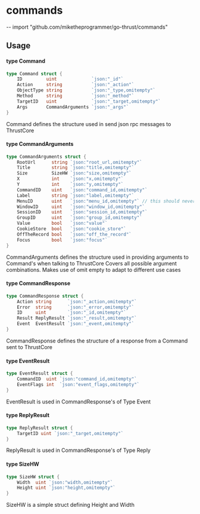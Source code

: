 # commands
--
    import "github.com/miketheprogrammer/go-thrust/commands"


## Usage

#### type Command

```go
type Command struct {
	ID         uint             `json:"_id"`
	Action     string           `json:"_action"`
	ObjectType string           `json:"_type,omitempty"`
	Method     string           `json:"_method"`
	TargetID   uint             `json:"_target,omitempty"`
	Args       CommandArguments `json:"_args"`
}
```

Command defines the structure used in send json rpc messages to ThrustCore

#### type CommandArguments

```go
type CommandArguments struct {
	RootUrl      string `json:"root_url,omitempty"`
	Title        string `json:"title,omitempty"`
	Size         SizeHW `json:"size,omitempty"`
	X            int    `json:"x,omitempty"`
	Y            int    `json:"y,omitempty"`
	CommandID    uint   `json:"command_id,omitempty"`
	Label        string `json:"label,omitempty"`
	MenuID       uint   `json:"menu_id,omitempty"` // this should never be 0 anyway
	WindowID     uint   `json:"window_id,omitempty"`
	SessionID    uint   `json:"session_id,omitempty"`
	GroupID      uint   `json:"group_id,omitempty"`
	Value        bool   `json:"value"`
	CookieStore  bool   `json:"cookie_store"`
	OffTheRecord bool   `json:"off_the_record"`
	Focus        bool   `json:"focus"`
}
```

CommandArguments defines the structure used in providing arguments to Command's
when talking to ThrustCore Covers all possible argument combinations. Makes use
of omit empty to adapt to different use cases

#### type CommandResponse

```go
type CommandResponse struct {
	Action string      `json:"_action,omitempty"`
	Error  string      `json:"_error,omitempty"`
	ID     uint        `json:"_id,omitempty"`
	Result ReplyResult `json:"_result,omitempty"`
	Event  EventResult `json:"_event,omitempty"`
}
```

CommandResponse defines the structure of a response from a Command sent to
ThrustCore

#### type EventResult

```go
type EventResult struct {
	CommandID  uint `json:"command_id,omitempty"`
	EventFlags int  `json:"event_flags,omitempty"`
}
```

EventResult is used in CommandResponse's of Type Event

#### type ReplyResult

```go
type ReplyResult struct {
	TargetID uint `json:"_target,omitempty"`
}
```

ReplyResult is used in CommandResponse's of Type Reply

#### type SizeHW

```go
type SizeHW struct {
	Width  uint `json:"width,omitempty"`
	Height uint `json:"height,omitempty"`
}
```

SizeHW is a simple struct defining Height and Width
